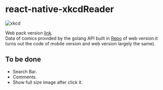 # react-native-xkcdReader
![xkcd](https://cloud.githubusercontent.com/assets/10692276/16621416/bbae354e-43c8-11e6-9297-266a9a6025cd.gif)

Web pack version [link](http://davidguan.me/xkcdReader/).    
Data of comics provided by the golang API built in 
[Repo](https://github.com/EcutDavid/xkcdReader) of web version.it turns out the code of mobile version and web version largely the same).



## To be done
 - Search Bar.
 - Comments.
 - Show full size image after click it.
